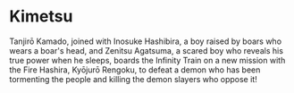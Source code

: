 # Kimetsu
Tanjirō Kamado, joined with Inosuke Hashibira, a boy raised by boars who wears a boar's head, and Zenitsu Agatsuma, a scared boy who reveals his true power when he sleeps, boards the Infinity Train on a new mission with the Fire Hashira, Kyōjurō Rengoku, to defeat a demon who has been tormenting the people and killing the demon slayers who oppose it!
